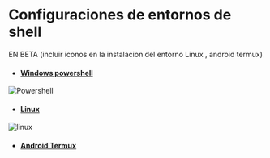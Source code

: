 # Configuraciones de entornos de shell
EN BETA (incluir iconos en la instalacion del entorno Linux , android termux)
- #### [Windows powershell](https://github.com/erik-451/Conf-Linux/tree/main/Windows)
![Powershell](https://user-images.githubusercontent.com/47476901/168474826-8409bd5c-5348-4af0-bbe5-1acdadac468b.PNG)

- #### [Linux](https://github.com/erik-451/Conf-Linux/tree/main/Linux)
![linux](https://user-images.githubusercontent.com/47476901/193646518-b98a64ae-8456-4a34-b357-716906c9612c.png)

- #### [Android Termux](https://github.com/erik-451/Conf-Linux/tree/main/Android-Termux)
